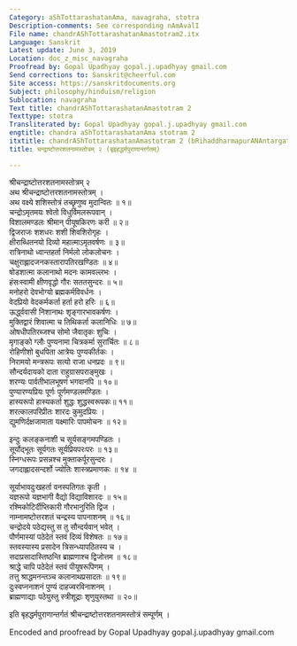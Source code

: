 ```yaml
---
Category: aShTottarashatanAma, navagraha, stotra
Description-comments: See corresponding nAmAvalI
File name: chandrAShTottarashatanAmastotram2.itx
Language: Sanskrit
Latest update: June 3, 2019
Location: doc_z_misc_navagraha
Proofread by: Gopal Upadhyay gopal.j.upadhyay gmail.com
Send corrections to: Sanskrit@cheerful.com
Site access: https://sanskritdocuments.org
Subject: philosophy/hinduism/religion
Sublocation: navagraha
Text title: chandrAShTottarashatanAmastotram 2
Texttype: stotra
Transliterated by: Gopal Upadhyay gopal.j.upadhyay gmail.com
engtitle: chandra aShTottarashatanAma stotram 2
itxtitle: chandrAShTottarashatanAmastotram 2 (bRihaddharmapurANAntargatam)
title: चन्द्राष्टोत्तरशतनामस्तोत्रम् २ (बृइहद्धर्मपुराणान्तर्गतम्)

---
```

  
 श्रीचन्द्राष्टोत्तरशतनामस्तोत्रम् २   
अथ श्रीचन्द्राष्टोत्तरशतनामस्तोत्रम् ।  
अथ वक्ष्ये शशिस्तोत्रं तच्छृणुष्व मुदान्वितः ॥ १॥   
चन्द्रोऽमृतमयः श्वेतो विधुर्विमलरूपवान् ।   
विशालमण्डलः श्रीमान् पीयूषकिरणः करी ॥ २॥   
द्विजराजः शशधरः शशी शिवशिरोगृहः ।   
क्षीराब्धितनयो दिव्यो महात्माऽमृतवर्षणः ॥ ३॥   
रात्रिनाथो ध्वान्तहर्ता निर्मलो लोकलोचनः ।   
चक्षुराह्लादजनकस्तारापतिरखण्डितः ॥ ४॥   
षोडशात्मा कलानाथो मदनः कामवल्लभः ।   
हंसःस्वामी क्षीणवृद्धो गौरः सततसुन्दरः ॥ ५॥   
मनोहरो देवभोग्यो ब्रह्मकर्मविवर्धनः ।   
वेदप्रियो वेदकर्मकर्ता हर्ता हरो हरिः ॥ ६॥   
ऊर्द्ध्ववासी निशानाथः शृङ्गारभावकर्षणः ।   
मुक्तिद्वारं शिवात्मा च तिथिकर्ता कलानिधिः ॥ ७॥   
ओषधीपतिरब्जश्च सोमो जैवातृकः शुचिः ।   
मृगाङ्को ग्लौः पुण्यनामा चित्रकर्मा सुरार्चितः ॥ ८॥   
रोहिणीशो बुधपिता आत्रेयः पुण्यकीर्तकः ।   
निरामयो मन्त्ररूपः सत्यो राजा धनप्रदः ॥ ९॥   
सौन्दर्यदायको दाता राहुग्रासपराङ्मुखः ।   
शरण्यः पार्वतीभालभूषणं भगवानपि ॥ १०॥   
पुण्यारण्यप्रियः पूर्णः पूर्णमण्डलमण्डितः ।   
हास्यरूपो हास्यकर्ता शुद्धः शुद्धस्वरूपकः॥ ११॥   
शरत्कालपरिप्रीतः शारदः कुमुदप्रियः ।   
द्युमणिर्दक्षजामाता यक्ष्मारिः पापमोचनः ॥ १२॥  
  
इन्दुः कलङ्कनाशी च सूर्यसङ्गमपण्डितः ।   
सूर्योद्भूतः सूर्यगतः सूर्यप्रियपरःपरः ॥ १३॥   
स्निग्धरूपः प्रसन्नश्च मुक्ताकर्पूरसुन्दरः ।   
जगदाह्लादसन्दर्शो ज्योतिः शास्त्रप्रमाणकः ॥ १४ ॥  
  
सूर्याभावदुःखहर्ता वनस्पतिगतः कृती ।   
यज्ञरूपो यज्ञभागी वैद्यो विद्याविशारदः ॥ १५॥   
रश्मिकोटिर्दीप्तिकारी गौरभानुरिति द्विज ।   
नाम्नामष्टोत्तरशतं चन्द्रस्य पापनाशनम् ॥ १६॥   
चन्द्रोदये पठेद्यस्तु स तु सौन्दर्यवान् भवेत् ।   
पौर्णमास्यां पठेदेतं स्तवं दिव्यं विशेषतः ॥ १७॥   
स्तवस्यास्य प्रसादेन त्रिसन्ध्यापठितस्य च ।   
सदाप्रसादास्तिष्ठन्ति ब्राह्मणाश्च द्विजोत्तम ॥ १८॥   
श्राद्धे चापि पठेदेतं स्तवं पीयूषरूपिणम् ।   
तत्तु श्राद्धमनन्तञ्च कलानाथप्रसादतः ॥ १९॥   
दुःस्वप्ननाशनं पुण्यं दाहज्वरविनाशनम् ।   
ब्राह्मणाद्याः पठेयुस्तु स्त्रीशूद्राः शृणुयुस्तथा ॥ २०॥  
  
इति बृहद्धर्मपुराणान्तर्गतं श्रीचन्द्राष्टोत्तरशतनामस्तोत्रं सम्पूर्णम् ।  
  
  
Encoded and proofread by Gopal Upadhyay gopal.j.upadhyay gmail.com  
  
